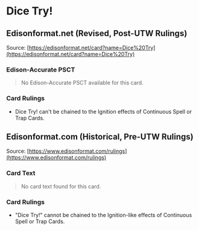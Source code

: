 # Dice Try!

## Edisonformat.net (Revised, Post-UTW Rulings)

Source: [https://edisonformat.net/card?name=Dice%20Try](https://edisonformat.net/card?name=Dice%20Try)

### Edison-Accurate PSCT

> No Edison-Accurate PSCT available for this card.

### Card Rulings

*   Dice Try! can't be chained to the Ignition effects of Continuous Spell or Trap Cards.


## Edisonformat.com (Historical, Pre-UTW Rulings)

Source: [https://www.edisonformat.com/rulings](https://www.edisonformat.com/rulings)

### Card Text

> No card text found for this card.

### Card Rulings

*   "Dice Try!" cannot be chained to the Ignition-like effects of Continuous Spell or Trap Cards.


